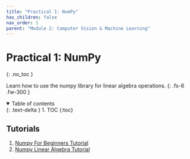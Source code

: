 ```yaml
---
title: "Practical 1: NumPy"
has_children: false
nav_order: 1
parent: "Module 2: Computer Vision & Machine Learning"
---
```


# Practical 1: NumPy
{: .no_toc }

Learn how to use the numpy library for linear algebra operations.
{: .fs-6 .fw-300 }

<details open markdown="block">
  <summary>
    Table of contents
  </summary>
  {: .text-delta }
1. TOC
{:toc}
</details>

## Tutorials

1. [Numpy For Beginners Tutorial](https://numpy.org/doc/stable/user/absolute_beginners.html)
2. [Numpy Linear Algebra Tutorial](https://numpy.org/doc/1.21/user/tutorial-svd.html)
